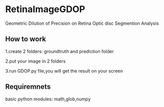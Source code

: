 # RetinaImageGDOP
Geometric Dilution of Precision on Retina Optic disc Segmention Analysis

## How to work
1.create 2 folders: groundtruth and prediction folder

2.put your image in 2 folders

3.run GDOP.py file,you will get the result on your screen


## Requiremnets
basic python modules: math,glob,numpy
